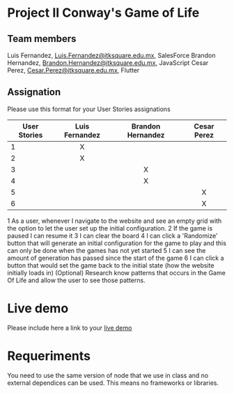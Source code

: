# Project II Conway's Game of Life
## Team members

Luis Fernandez, Luis.Fernandez@itksquare.edu.mx, SalesForce
Brandon Hernandez, Brandon.Hernandez@itksquare.edu.mx, JavaScript
Cesar Perez, Cesar.Perez@itksquare.edu.mx, Flutter

## Assignation 

Please use this format for your User Stories assignations

| User Stories     | Luis Fernandez | Brandon Hernandez | Cesar Perez |
| ---------------- | :------------: | :---------------: | :---------: |
| 1                |        X       |                   |             |
| 2                |        X       |                   |             |
| 3                |                |                 X |             |
| 4                |                |                 X |             |
| 5                |                |                   |           X |
| 6                |                |                   |           X |

1 As a user, whenever I navigate to the website and see an empty grid with the option to let the user set up the initial configuration.
2 If the game is paused I can resume it
3 I can clear the board
4 I can click a 'Randomize' button that will generate an initial configuration for the game to play and this can only be done when the games has not yet started
5 I can see the amount of generation has passed since the start of the game
6 I can click a button that would set the game back to the initial state (how the website initially loads in)
(Optional) Research know patterns that occurs in the Game Of Life and allow the  user to see those patterns.

# Live demo

Please include here a link to your [live demo](url_here_please)

# Requeriments
You need to use the same version of node that we use in class and no external dependices can be used. This means no frameworks or libraries.

